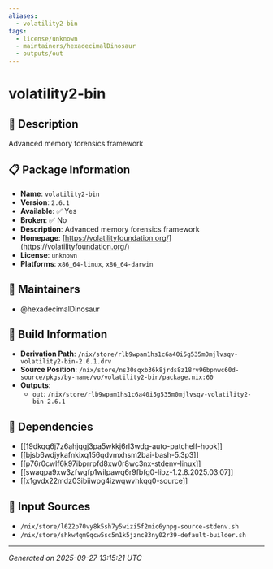 ```yaml
---
aliases:
  - volatility2-bin
tags:
  - license/unknown
  - maintainers/hexadecimalDinosaur
  - outputs/out
---
```


# volatility2-bin

## 📝 Description

Advanced memory forensics framework

## 📋 Package Information

- **Name**: `volatility2-bin`
- **Version**: `2.6.1`
- **Available**: ✅ Yes
- **Broken**: ✅ No
- **Description**: Advanced memory forensics framework
- **Homepage**: [https://volatilityfoundation.org/](https://volatilityfoundation.org/)
- **License**: `unknown`
- **Platforms**: `x86_64-linux`, `x86_64-darwin`
## 👥 Maintainers

- @hexadecimalDinosaur


## 🔧 Build Information

- **Derivation Path**: `/nix/store/rlb9wpam1hs1c6a40i5g535m0mjlvsqv-volatility2-bin-2.6.1.drv`
- **Source Position**: `/nix/store/ns30sqxb36k8jrds8z18rv96bpnwc60d-source/pkgs/by-name/vo/volatility2-bin/package.nix:60`
- **Outputs**:
  - `out`:  `/nix/store/rlb9wpam1hs1c6a40i5g535m0mjlvsqv-volatility2-bin-2.6.1`

## 🔗 Dependencies

- [[19dkqq6j7z6ahjqgj3pa5wkkj6rl3wdg-auto-patchelf-hook]]
- [[bjsb6wdjykafnkixq156qdvmxhsm2bai-bash-5.3p3]]
- [[p76r0cwlf6k97ibprrpfd8xw0r8wc3nx-stdenv-linux]]
- [[swaqpa9xw3zfwgfp1wilpawq6r9fbfg0-libz-1.2.8.2025.03.07]]
- [[x1gvdx22mdz03ibiiwpg4izwqwvhkqq0-source]]

## 📁 Input Sources

- `/nix/store/l622p70vy8k5sh7y5wizi5f2mic6ynpg-source-stdenv.sh`
- `/nix/store/shkw4qm9qcw5sc5n1k5jznc83ny02r39-default-builder.sh`

---
*Generated on 2025-09-27 13:15:21 UTC*

